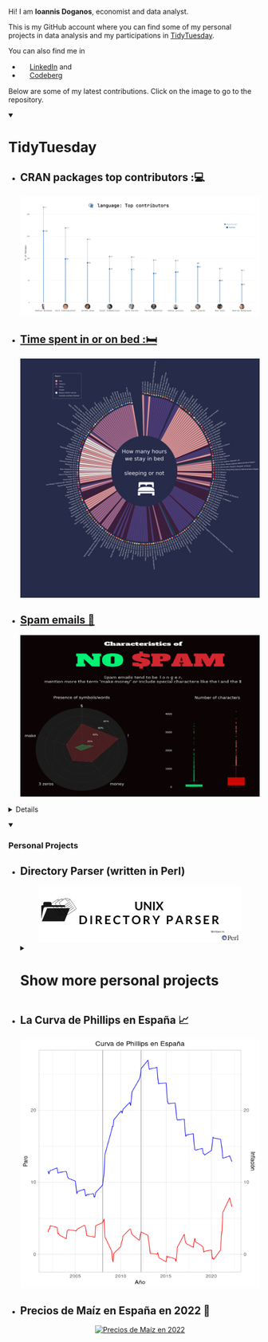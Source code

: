 Hi! I am **Ioannis Doganos**, economist and data analyst. 

This is my GitHub account where you can find some of my personal projects in data analysis and my participations in [TidyTuesday](https://github.com/rfordatascience/tidytuesday). 

You can also find me in 
- <img src="https://external-content.duckduckgo.com/iu/?u=https%3A%2F%2Ftse3.mm.bing.net%2Fth%3Fid%3DOIP.GmEilguibpp9W1x-nxnMAQAAAA%26pid%3DApi&f=1&ipt=e224514b4d0edcb2805fbcc4cae67b26e09a45c2262189b1555b5759d0ad7c9e&ipo=images" width="15" height="15">  [LinkedIn](https://www.linkedin.com/in/i-doganos/) and
- <img src="https://seeklogo.com/images/C/codeberg-logo-48AEF275F9-seeklogo.com.png" width="15" height="15" style="vertical-align:middle"> [Codeberg](https://codeberg.org/Ioannis-D)


Below are some of my latest contributions. Click on the image to go to the repository.

<details open>
  <summary><h1> TidyTuesday </h1></summary> 
    
- ## CRAN packages top contributors :💻
  <div align="center">
   <a href="https://github.com/Ioannis-D/TidyTuesday/tree/main/2023/2023-week-38" >
     <img id="CRAN" src="https://github.com/Ioannis-D/TidyTuesday/blob/main/2023/2023-week-38/Week_38.png"
   </a>
  </div>

- ## Time spent in or on bed :🛏️
  <div align="center">
   <a href="https://github.com/Ioannis-D/TidyTuesday/tree/main/2023/2023-week-37" >
     <img id="Sleeping" src="https://github.com/Ioannis-D/TidyTuesday/blob/main/2023/2023-week-37/Week_37.png"
   </a>
  </div>

- ## Spam emails 📧
  <div align="center">
   <a href="https://github.com/Ioannis-D/TidyTuesday/tree/main/2023/2023-week-33" >
     <img id="Colorado Day" src="https://github.com/Ioannis-D/TidyTuesday/blob/main/2023/2023-week-33/15_08.png"
         alt = "A chart with the title Characteristics of NO SPAM email. The subtitle says Spam emails tend to be  l o n g e r, mention more the term 'make money' or include symbols like the ! and the $. 
       Below are two plots, on the left a radar chart showing the presence of spetial characters and words in spam and no spam emails and on the right two boxplots each representing spam and no-spam emails' number of caracters- The colors for the SPAM is red and for no spam is green"
   </a>
  </div>
  
<details>
  <summary> <h4> Show more from TidyTuesday </h4> </summary>
  
  - ## Colorado Day 🇺🇸
  <div align="center">
   <a href="https://github.com/Ioannis-D/TidyTuesday/tree/main/2023/2023-week-31" >
     <img id="Colorado Day" src="https://github.com/Ioannis-D/TidyTuesday/blob/main/2023/2023-week-31/01_08.png"
         alt = ""
   </a>
  </div>

- ## Scurvy 🏴‍☠️
  <div align="center">
   <a href="https://github.com/Ioannis-D/TidyTuesday/tree/main/2023/2023-week-30" >
     <img id="Scurvy" src="https://github.com/Ioannis-D/TidyTuesday/blob/main/2023/2023-week-30/24_07.png"
         alt = "An image showing the result of James Lind study for each of the 12 individuals. Each treatment is shown with a different icon, which has different color based on the final situation of the patient"
       width = "500", height="600"
   </a>
  </div>
    
- ## Historical Markers in USA 🇺🇸
  <div align="center">
   <a href="https://github.com/Ioannis-D/TidyTuesday/tree/main/2023/2023-week-26" >
     <img id="Historical Markers in USA" src="https://github.com/Ioannis-D/TidyTuesday/blob/main/2023/2023-week-26/Historical_Markers_USA.png"
         alt = "a map showing the markers still existing that most at the North, South, East and West are, the oldest marker existing and the state with the most markers and the state with the most missing markers"
       width = "", height=""
   </a>
  </div>
    
- ## Renewable Energy Production in Europe 🔌
    <div align="center">
      <a href="https://github.com/Ioannis-D/TidyTuesday/tree/main/2023/2023-week-23">
        <img id="Renewable Energy Production in Europe" src="https://github.com/Ioannis-D/TidyTuesday/blob/main/2023/2023-week-23/Renewable_Energy_percentage.gif" 
             alt="GIF showing with colorscale the percentage of renewable production in European countries since 1990 until 2022."
             width="500", height="500">
      </a>
    </div>
    
- ## Verified Oldest People 🧓
    <div align="center">
      <a href="https://github.com/Ioannis-D/TidyTuesday/tree/main/2023/2023-week-22">
        <img id="Oldest verified People" src="https://github.com/Ioannis-D/TidyTuesday/blob/main/2023/2023-week-22/Eldest%20People%20Born%20after%201900.png"
             alt="Verified Oldest People who were born after the 1900"
             width="1500", height="500">
      </a>
    </div>
    
- ## Central Park Squirrels 🏞️ 
    <div align="center">
  <a href="https://github.com/Ioannis-D/TidyTuesday/tree/main/2023/2023-week-21">
   <img id="Central_Park_Squirrels" src="https://github.com/Ioannis-D/TidyTuesday/blob/main/2023/2023-week-21/Squirrels'%20Behavior%20with%20humans.png" alt="Squirrels running away or approaching humans" 
        width= "500" height="500">
  </a>
  </div>
  
- ## Tornadoes 🌪️
    <div align="center">
  <a href="https://github.com/Ioannis-D/TidyTuesday/tree/main/2023/2023-week-20">
    <img id="Tornados" src="https://github.com/Ioannis-D/TidyTuesday/blob/main/2023/2023-week-20/Number_Injuries_Fatalities.png" alt="Number of Injuries and Fatalities from Tornados"
         width= "500" height="500">
  </a>
    </div>
  </details>

    
  </details>

<p>
  <details open>
    <summary> <h3> Personal Projects </h3> </summary>

- ## Directory Parser (written in Perl)
    <div align="center">
    <a href="https://github.com/Ioannis-D/Directory-Parser-perl">
      <img src="https://github.com/Ioannis-D/Directory-Parser-perl/blob/main/images/Directory_parser_logo.png">
    </a>
    </div>

    <details>
      <summary> <h1> Show more personal projects </h1> </summary>
    
- ## La Curva de Phillips en España 📈
    
    <div align="center">
    <a href="https://github.com/Ioannis-D/Personal_Projects/tree/main/La%20curva%20de%20Phillips%20en%20Espa%C3%B1a">
      <img src="https://github.com/Ioannis-D/Personal_Projects/blob/main/La%20curva%20de%20Phillips%20en%20Espa%C3%B1a/Curva%20de%20Phillips%20en%20Espa%C3%B1a.png" alt="La curva de Phillips en España"
           width= "500" height="500">
    </a>
    </div> 
    
- ## Precios de Maíz en España en 2022 🌽
    
    <div align="center">

    <a href="https://github.com/Ioannis-D/Personal_Projects/tree/main/Precios%20de%20ma%C3%ADz">
      <img src="https://github.com/Ioannis-D/Personal_Projects/blob/main/Precios%20de%20ma%C3%ADz/Precios%20de%20maiz.png" alt="Precios de Maíz en 2022" width= "500" height="500">
    </a>
    </div>
 </p>
  
